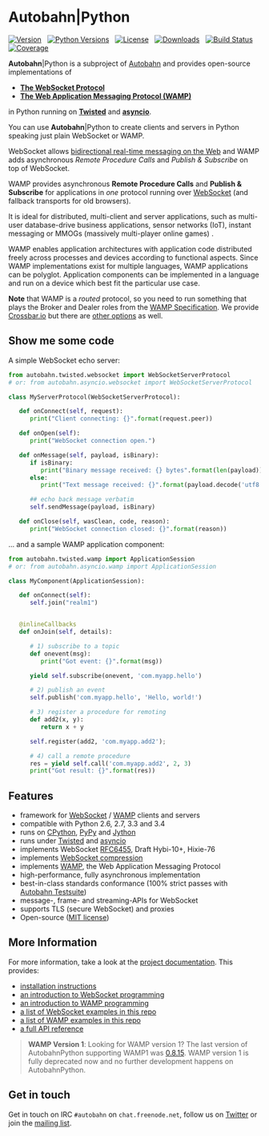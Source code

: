 # Autobahn|Python

[![Version](https://img.shields.io/pypi/v/autobahn.svg)](https://pypi.python.org/pypi/autobahn) &nbsp;
[![Python Versions](https://img.shields.io/pypi/pyversions/autobahn.svg)](https://pypi.python.org/pypi/autobahn) &nbsp;
[![License](https://img.shields.io/pypi/l/autobahn.svg)](https://pypi.python.org/pypi/autobahn) &nbsp;
[![Downloads](https://img.shields.io/pypi/dm/autobahn.svg)](https://pypi.python.org/pypi/autobahn) &nbsp;
[![Build Status](https://travis-ci.org/tavendo/AutobahnPython.svg?branch=master)](https://travis-ci.org/tavendo/AutobahnPython) &nbsp;
[![Coverage](https://img.shields.io/codecov/c/github/tavendo/AutobahnPython/master.svg)](https://codecov.io/github/tavendo/AutobahnPython) &nbsp;

**Autobahn**|Python is a subproject of [Autobahn](http://autobahn.ws/) and provides open-source implementations of

* **[The WebSocket Protocol](http://tools.ietf.org/html/rfc6455)**
* **[The Web Application Messaging Protocol (WAMP)](http://wamp.ws/)**

in Python running on [**Twisted**](http://twistedmatrix.com/) and [**asyncio**](http://docs.python.org/3.4/library/asyncio.html).

You can use **Autobahn**|Python to create clients and servers in Python speaking just plain WebSocket or WAMP.

WebSocket allows [bidirectional real-time messaging on the Web](http://tavendo.com/blog/post/websocket-why-what-can-i-use-it/) and WAMP adds asynchronous *Remote Procedure Calls* and *Publish & Subscribe* on top of WebSocket.

WAMP provides asynchronous **Remote Procedure Calls** and **Publish & Subscribe** for applications in *one* protocol running over [WebSocket](http://tools.ietf.org/html/rfc6455) (and fallback transports for old browsers).

It is ideal for distributed, multi-client and server applications, such as multi-user database-drive business applications, sensor networks (IoT), instant messaging or MMOGs (massively multi-player online games) .

WAMP enables application architectures with application code distributed freely across processes and devices according to functional aspects. Since WAMP implementations exist for multiple languages, WAMP applications can be polyglot. Application components can be implemented in a language and run on a device which best fit the particular use case.

**Note** that WAMP is a *routed* protocol, so you need to run something that plays the Broker and Dealer roles from the [WAMP Specification](http://wamp.ws/spec/). We provide [Crossbar.io](http://crossbar.io) but there are [other options](http://wamp.ws/implementations/#routers) as well.


## Show me some code

A simple WebSocket echo server:

```python
from autobahn.twisted.websocket import WebSocketServerProtocol
# or: from autobahn.asyncio.websocket import WebSocketServerProtocol

class MyServerProtocol(WebSocketServerProtocol):

   def onConnect(self, request):
      print("Client connecting: {}".format(request.peer))

   def onOpen(self):
      print("WebSocket connection open.")

   def onMessage(self, payload, isBinary):
      if isBinary:
         print("Binary message received: {} bytes".format(len(payload)))
      else:
         print("Text message received: {}".format(payload.decode('utf8')))

      ## echo back message verbatim
      self.sendMessage(payload, isBinary)

   def onClose(self, wasClean, code, reason):
      print("WebSocket connection closed: {}".format(reason))
```

... and a sample WAMP application component:

```python
from autobahn.twisted.wamp import ApplicationSession
# or: from autobahn.asyncio.wamp import ApplicationSession

class MyComponent(ApplicationSession):

   def onConnect(self):
      self.join("realm1")


   @inlineCallbacks
   def onJoin(self, details):

      # 1) subscribe to a topic
      def onevent(msg):
         print("Got event: {}".format(msg))

      yield self.subscribe(onevent, 'com.myapp.hello')

      # 2) publish an event
      self.publish('com.myapp.hello', 'Hello, world!')

      # 3) register a procedure for remoting
      def add2(x, y):
         return x + y

      self.register(add2, 'com.myapp.add2');

      # 4) call a remote procedure
      res = yield self.call('com.myapp.add2', 2, 3)
      print("Got result: {}".format(res))
```

## Features

* framework for [WebSocket](http://tools.ietf.org/html/rfc6455) / [WAMP](http://wamp.ws/) clients and servers
* compatible with Python 2.6, 2.7, 3.3 and 3.4
* runs on [CPython](http://python.org/), [PyPy](http://pypy.org/) and [Jython](http://jython.org/)
* runs under [Twisted](http://twistedmatrix.com/) and [asyncio](http://docs.python.org/3.4/library/asyncio.html)
* implements WebSocket [RFC6455](http://tools.ietf.org/html/rfc6455), Draft Hybi-10+, Hixie-76
* implements [WebSocket compression](http://tools.ietf.org/html/draft-ietf-hybi-permessage-compression)
* implements [WAMP](http://wamp.ws/), the Web Application Messaging Protocol
* high-performance, fully asynchronous implementation
* best-in-class standards conformance (100% strict passes with [Autobahn Testsuite](http://autobahn.ws/testsuite))
* message-, frame- and streaming-APIs for WebSocket
* supports TLS (secure WebSocket) and proxies
* Open-source ([MIT license](https://github.com/tavendo/AutobahnPython/blob/master/LICENSE))


## More Information

For more information, take a look at the [project documentation](http://autobahn.ws/python). This provides:

* [installation instructions](http://autobahn.ws/python/installation.html)
* [an introduction to WebSocket programming](http://autobahn.ws/python/websocket/programming.html)
* [an introduction to WAMP programming](http://autobahn.ws/python/wamp/programming.html)
* [a list of WebSocket examples in this repo](http://autobahn.ws/python/websocket/examples.html)
* [a list of WAMP examples in this repo](http://autobahn.ws/python/wamp/examples.html)
* [a full API reference](http://autobahn.ws/python/reference/autobahn.html)

> **WAMP Version 1**: Looking for WAMP version 1? The last version of AutobahnPython supporting WAMP1 was [0.8.15](https://pypi.python.org/pypi/autobahn/0.8.15). WAMP version 1 is fully deprecated now and no further development happens on AutobahnPython.


## Get in touch

Get in touch on IRC `#autobahn` on `chat.freenode.net`, follow us on [Twitter](https://twitter.com/autobahnws) or join the [mailing list](http://groups.google.com/group/autobahnws).
